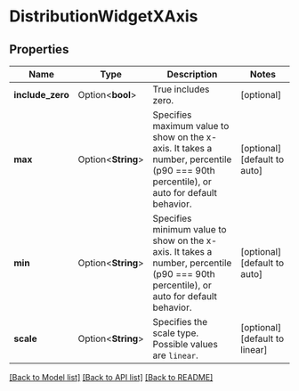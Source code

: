 # DistributionWidgetXAxis

## Properties

Name | Type | Description | Notes
------------ | ------------- | ------------- | -------------
**include_zero** | Option<**bool**> | True includes zero. | [optional]
**max** | Option<**String**> | Specifies maximum value to show on the x-axis. It takes a number, percentile (p90 === 90th percentile), or auto for default behavior. | [optional][default to auto]
**min** | Option<**String**> | Specifies minimum value to show on the x-axis. It takes a number, percentile (p90 === 90th percentile), or auto for default behavior. | [optional][default to auto]
**scale** | Option<**String**> | Specifies the scale type. Possible values are `linear`. | [optional][default to linear]

[[Back to Model list]](../README.md#documentation-for-models) [[Back to API list]](../README.md#documentation-for-api-endpoints) [[Back to README]](../README.md)


